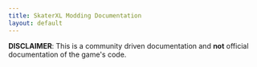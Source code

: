 ```yaml
---
title: SkaterXL Modding Documentation
layout: default
---
```


__DISCLAIMER__: This is a community driven documentation and __not__ official documentation of the game's code.
